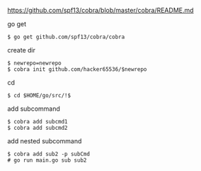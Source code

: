 https://github.com/spf13/cobra/blob/master/cobra/README.md

go get
```console
$ go get github.com/spf13/cobra/cobra
```
create dir
```console
$ newrepo=newrepo
$ cobra init github.com/hacker65536/$newrepo
```
cd 
```console
$ cd $HOME/go/src/!$
```

add subcommand

```console
$ cobra add subcmd1
$ cobra add subcmd2
```

add nested subcommand

```console
$ cobra add sub2 -p subCmd
# go run main.go sub sub2
```
